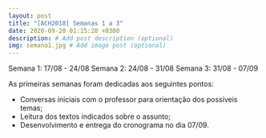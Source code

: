 ```yaml
---
layout: post
title: "[ACH2018] Semanas 1 a 3"
date: 2020-09-20 01:15:20 +0300
description: # Add post description (optional)
img: semana1.jpg # Add image post (optional)
---
```

Semana 1: 17/08 - 24/08
Semana 2: 24/08 - 31/08
Semana 3: 31/08 - 07/09


As primeiras semanas foram dedicadas aos seguintes pontos:
- Conversas iniciais com o professor para orientação dos possíveis temas;
- Leitura dos textos indicados sobre o assunto;
- Desenvolvimento e entrega do cronograma no dia 07/09.